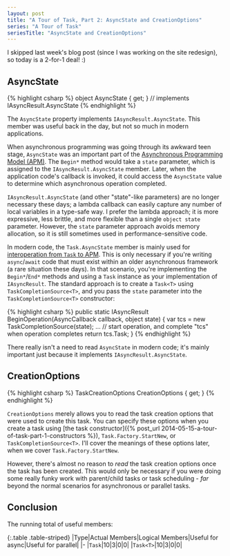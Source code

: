 ```yaml
---
layout: post
title: "A Tour of Task, Part 2: AsyncState and CreationOptions"
series: "A Tour of Task"
seriesTitle: "AsyncState and CreationOptions"
---
```

I skipped last week's blog post (since I was working on the site redesign), so today is a 2-for-1 deal! :)

## AsyncState

{% highlight csharp %}
object AsyncState { get; } // implements IAsyncResult.AsyncState
{% endhighlight %}

The `AsyncState` property implements `IAsyncResult.AsyncState`. This member was useful back in the day, but not so much in modern applications.

When asynchronous programming was going through its awkward teen stage, `AsyncState` was an important part of the [Asynchronous Programming Model (APM)](http://msdn.microsoft.com/en-us/library/ms228963(v=vs.110).aspx). The `Begin*` method would take a `state` parameter, which is assigned to the `IAsyncResult.AsyncState` member. Later, when the application code's callback is invoked, it could access the `AsyncState` value to determine which asynchronous operation completed.

<div class="alert alert-info" markdown="1">
<i class="fa fa-hand-o-right fa-2x pull-left"></i>

`IAsyncResult.AsyncState` (and other "state"-like parameters) are no longer necessary these days; a lambda callback can easily capture any number of local variables in a type-safe way. I prefer the lambda approach; it is more expressive, less brittle, and more flexible than a single `object state` parameter. However, the `state` parameter approach avoids memory allocation, so it is still sometimes used in performance-sensitive code.
</div>

In modern code, the `Task.AsyncState` member is mainly used for [interoperation from `Task` to APM](http://msdn.microsoft.com/en-us/library/hh873178(v=vs.110).aspx#TapToApm). This is only necessary if you're writing `async`/`await` code that must exist within an older asynchronous framework (a rare situation these days). In that scenario, you're implementing the `Begin*`/`End*` methods and using a `Task` instance as your implementation of `IAsyncResult`. The standard approach is to create a `Task<T>` using `TaskCompletionSource<T>`, and you pass the `state` parameter into the `TaskCompletionSource<T>` constructor:

{% highlight csharp %}
public static IAsyncResult BeginOperation(AsyncCallback callback, object state)
{
    var tcs = new TaskCompletionSource<TResult>(state);
    ... // start operation, and complete "tcs" when operation completes
    return tcs.Task;
}
{% endhighlight %}

There really isn't a need to read `AsyncState` in modern code; it's mainly important just because it implements `IAsyncResult.AsyncState`.

## CreationOptions

{% highlight csharp %}
TaskCreationOptions CreationOptions { get; }
{% endhighlight %}

`CreationOptions` merely allows you to read the task creation options that were used to create this task. You can specify these options when you create a task using [the task constructor]({% post_url 2014-05-15-a-tour-of-task-part-1-constructors %}), `Task.Factory.StartNew`, or `TaskCompletionSource<T>`. I'll cover the meanings of these options later, when we cover `Task.Factory.StartNew`.

However, there's almost no reason to _read_ the task creation options once the task has been created. This would only be necessary if you were doing some really funky work with parent/child tasks or task scheduling - _far_ beyond the normal scenarios for asynchronous or parallel tasks.

## Conclusion

The running total of useful members:

<div class="panel panel-default" markdown="1">

{:.table .table-striped}
|Type|Actual Members|Logical Members|Useful for async|Useful for parallel|
|-
|`Task`|10|3|0|0|
|`Task<T>`|10|3|0|0|

</div>

